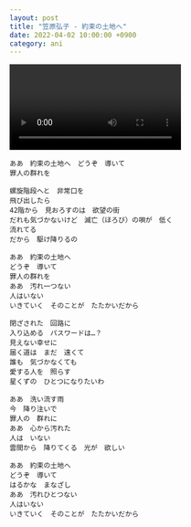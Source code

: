 ```yaml
---
layout: post
title: "笠原弘子 - 約束の土地へ"
date: 2022-04-02 10:00:00 +0900
category: ani
---
```


<div class="video-container">
    <video id="player" class="video-js vjs-default-skin vjs-big-play-centered" data-json="/public/json/ani/笠原弘子 - 約束の土地へ.json"></video>
</div>

```
ああ　約束の土地へ　どうぞ　導いて
罪人の群れを

螺旋階段へと　非常口を
飛び出したら
42階から　見おろすのは　欲望の街
だれも気づかないけど　滅亡（ほろび）の唄が　低く
流れてる
だから　駆け降りるの

ああ　約束の土地へ
どうぞ　導いて
罪人の群れを
ああ　汚れ一つない
人はいない
いきていく　そのことが　たたかいだから

閉ざされた　回路に
入り込める　パスワードは…？
見えない幸せに
届く道は　まだ　遠くて
誰も　気づかなくても
愛する人を　照らす
星くずの　ひとつになりたいわ

ああ　洗い流す雨
今　降り注いで
罪人の　群れに
ああ　心から汚れた
人は　いない
雲間から　降りてくる　光が　欲しい

ああ　約束の土地へ
どうぞ　導いて
はるかな　まなざし
ああ　汚れひとつない
人はいない
いきていく　そのことが　たたかいだから
```